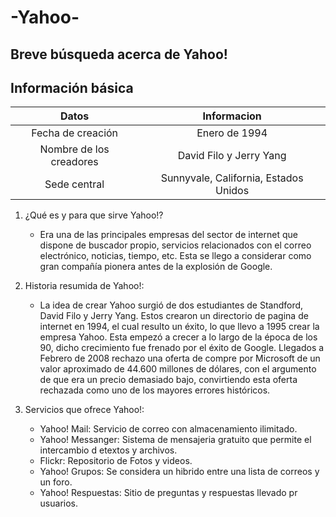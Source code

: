 # -Yahoo-
## Breve búsqueda acerca de Yahoo!

## Información básica 
|Datos|Informacion|
|:----------:|:----------:|
|Fecha de creación |Enero de 1994|
|Nombre de los creadores |David Filo y Jerry Yang|
|Sede central |Sunnyvale, California, Estados Unidos|

1. ¿Qué es y para que sirve Yahoo!?

	* Era una de las principales empresas del sector de internet que dispone de buscador propio, servicios relacionados con el correo electrónico, noticias, tiempo, etc. Esta se llego a considerar como gran compañía pionera antes de la explosión de Google.

2. Historia resumida de Yahoo!:

	* La idea de crear Yahoo surgió de dos estudiantes de Standford, David Filo y Jerry Yang. Estos crearon un directorio de pagina de internet en 1994, el cual resulto un éxito, lo que llevo a 1995 crear la empresa Yahoo. Esta empezó a crecer a lo largo de la época de los 90, dicho crecimiento fue frenado por el éxito de Google. Llegados a Febrero de 2008 rechazo una oferta de compre por Microsoft de un valor aproximado de 44.600 millones de dólares, con el argumento de que era un precio demasiado bajo, convirtiendo esta oferta rechazada como uno de los mayores errores históricos.

3. Servicios que ofrece Yahoo!:

	* Yahoo! Mail: Servicio de correo con almacenamiento ilimitado.
	* Yahoo! Messanger: Sistema de mensajeria gratuito que permite el intercambio d etextos y archivos.
	* Flickr: Repositorio de Fotos y videos.
	* Yahoo! Grupos: Se considera un hibrido entre una lista de correos y un foro.
	* Yahoo! Respuestas: Sitio de preguntas y respuestas llevado pr usuarios.

 
